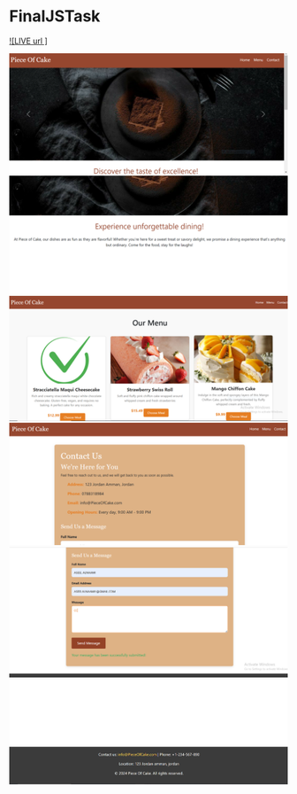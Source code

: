 ﻿# FinalJSTask       
[![LIVE url ]]( https://aseel-alnaami.github.io/FinalJSTask/)


 
![home](home.PNG) 
![home](home2.PNG) 
![menu1](menu1.PNG) 
![contact](contact.PNG) 
![form](form.PNG) 
![footer](footer.PNG) 
 
